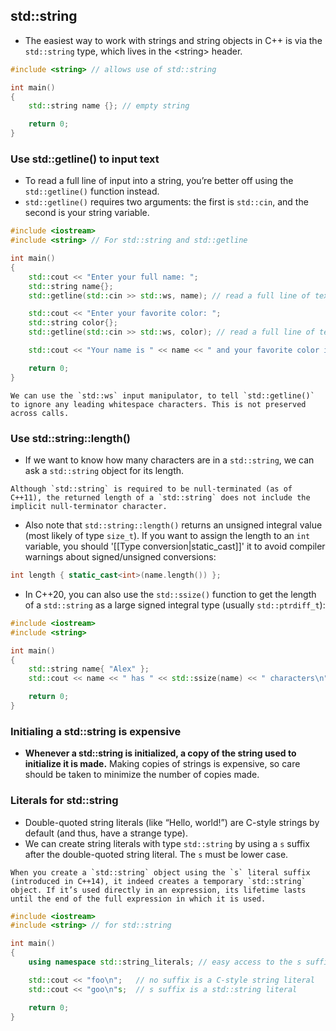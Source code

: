## std::string
- The easiest way to work with strings and string objects in C++ is via the `std::string` type, which lives in the \<string\> header.

```cpp
#include <string> // allows use of std::string

int main()
{
    std::string name {}; // empty string

    return 0;
}
```

### Use std::getline() to input text
- To read a full line of input into a string, you’re better off using the `std::getline()` function instead. 
- `std::getline()` requires two arguments: the first is `std::cin`, and the second is your string variable.

```cpp
#include <iostream>
#include <string> // For std::string and std::getline

int main()
{
    std::cout << "Enter your full name: ";
    std::string name{};
    std::getline(std::cin >> std::ws, name); // read a full line of text into name

    std::cout << "Enter your favorite color: ";
    std::string color{};
    std::getline(std::cin >> std::ws, color); // read a full line of text into color

    std::cout << "Your name is " << name << " and your favorite color is " << color << '\n';

    return 0;
}
```

```ad-note
We can use the `std::ws` input manipulator, to tell `std::getline()` to ignore any leading whitespace characters. This is not preserved across calls.
```

### Use std::string::length()
- If we want to know how many characters are in a `std::string`, we can ask a `std::string` object for its length.
```ad-note
Although `std::string` is required to be null-terminated (as of C++11), the returned length of a `std::string` does not include the implicit null-terminator character.
```
- Also note that `std::string::length()` returns an unsigned integral value (most likely of type `size_t`). If you want to assign the length to an `int` variable, you should '[[Type conversion|static_cast]]' it to avoid compiler warnings about signed/unsigned conversions:

```cpp
int length { static_cast<int>(name.length()) };
```

- In C++20, you can also use the `std::ssize()` function to get the length of a `std::string` as a large signed integral type (usually `std::ptrdiff_t`):

```cpp
#include <iostream>
#include <string>

int main()
{
    std::string name{ "Alex" };
    std::cout << name << " has " << std::ssize(name) << " characters\n";

    return 0;
}
```

### Initialing a std::string is expensive
- **Whenever a std::string is initialized, a copy of the string used to initialize it is made.** Making copies of strings is expensive, so care should be taken to minimize the number of copies made.

### Literals for std::string
- Double-quoted string literals (like “Hello, world!”) are C-style strings by default (and thus, have a strange type).
- We can create string literals with type `std::string` by using a `s` suffix after the double-quoted string literal. The `s` must be lower case.
```ad-tip
When you create a `std::string` object using the `s` literal suffix (introduced in C++14), it indeed creates a temporary `std::string` object. If it’s used directly in an expression, its lifetime lasts until the end of the full expression in which it is used.
```

```cpp
#include <iostream>
#include <string> // for std::string

int main()
{
    using namespace std::string_literals; // easy access to the s suffix

    std::cout << "foo\n";   // no suffix is a C-style string literal
    std::cout << "goo\n"s;  // s suffix is a std::string literal

    return 0;
}
```